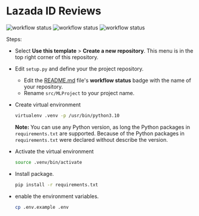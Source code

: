 # **Lazada ID Reviews**

![workflow status](https://github.com/rohwid/lazada-id-reviews/actions/workflows/ci.yaml/badge.svg)
![workflow status](https://github.com/rohwid/lazada-id-reviews/actions/workflows/cd-staging.yaml/badge.svg)
![workflow status](https://github.com/rohwid/lazada-id-reviews/actions/workflows/cd-cd-push-registry.yaml/badge.svg)

Steps:
+ Select **Use this template** > **Create a new repository**. This menu is in the top right corner of this repository.
+ Edit `setup.py` and define your the project repository.
    + Edit the [README.md](README.md) file's **workflow status** badge with the name of your repository.
    + Rename `src/MLProject` to your project name.
+ Create virtual environment

    ```bash
    virtualenv .venv -p /usr/bin/python3.10
    ```
  **Note:** You can use any Python version, as long the Python packages in `requirements.txt` are supported. Because of the Python packages in `requirements.txt` were declared without describe the version.
+ Activate the virtual environment

    ```bash
    source .venv/bin/activate
    ```

+ Install package.

    ```bash
    pip install -r requirements.txt
    ```

+ enable the environment variables.

    ```bash
    cp .env.example .env
    ```